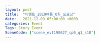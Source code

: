 ```yaml
---
layout: post
title:  "이벤트_2019여름_0화_오프닝"
date:   2021-12-09 05:00:00 +0000
categories: Event
Tags: Story Event
SceneCode: ["scene_evt190627_cp0_q1_s10"]
---
```

